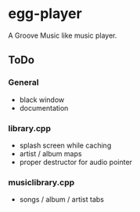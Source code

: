 # egg-player
A Groove Music like music player.

## ToDo

### General
- black window
- documentation

### library.cpp
- splash screen while caching
- artist / album maps
- proper destructor for audio pointer

### musiclibrary.cpp
- songs / album / artist tabs

